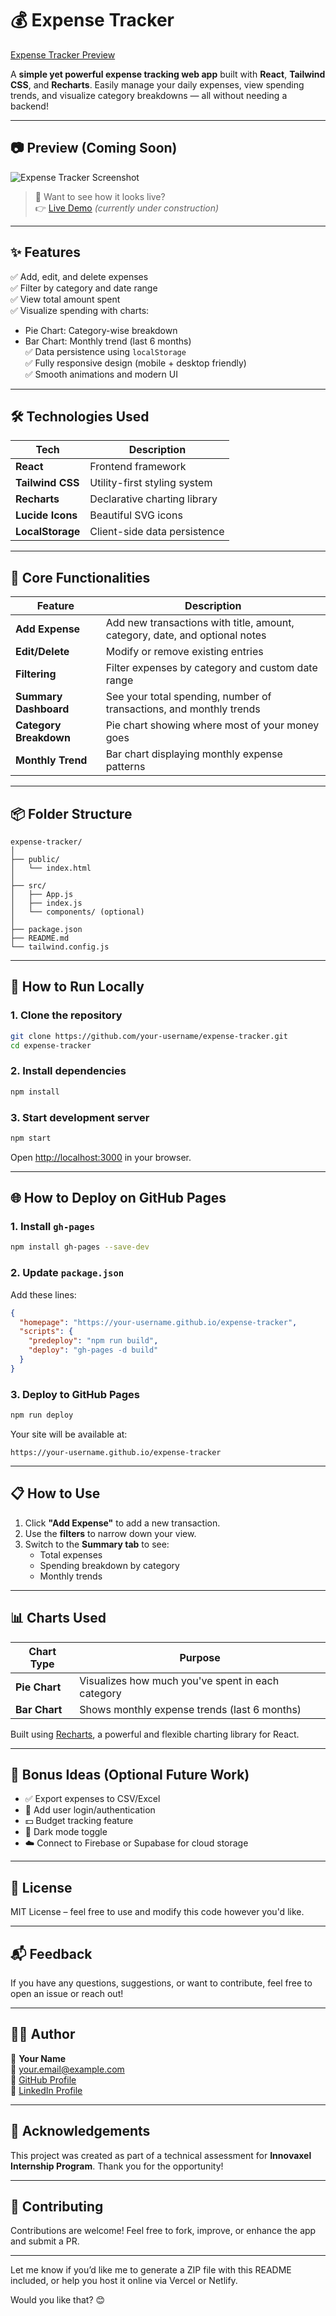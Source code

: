 # 💰 Expense Tracker

[Expense Tracker Preview](https://ghoosted-jpg.github.io/ExpenseTracker-React/)  

A **simple yet powerful expense tracking web app** built with **React**, **Tailwind CSS**, and **Recharts**. Easily manage your daily expenses, view spending trends, and visualize category breakdowns — all without needing a backend!

---

## 📷 Preview (Coming Soon)

![Expense Tracker Screenshot](https://via.placeholder.com/800x400?text=Preview+Coming+Soon)

> 🔁 Want to see how it looks live?  
👉 [Live Demo](https://your-username.github.io/expense-tracker/) *(currently under construction)*

---

## ✨ Features

✅ Add, edit, and delete expenses  
✅ Filter by category and date range  
✅ View total amount spent  
✅ Visualize spending with charts:
- Pie Chart: Category-wise breakdown
- Bar Chart: Monthly trend (last 6 months)  
✅ Data persistence using `localStorage`  
✅ Fully responsive design (mobile + desktop friendly)  
✅ Smooth animations and modern UI

---

## 🛠 Technologies Used

| Tech | Description |
|------|-------------|
| **React** | Frontend framework |
| **Tailwind CSS** | Utility-first styling system |
| **Recharts** | Declarative charting library |
| **Lucide Icons** | Beautiful SVG icons |
| **LocalStorage** | Client-side data persistence |

---

## 🧩 Core Functionalities

| Feature | Description |
|--------|-------------|
| **Add Expense** | Add new transactions with title, amount, category, date, and optional notes |
| **Edit/Delete** | Modify or remove existing entries |
| **Filtering** | Filter expenses by category and custom date range |
| **Summary Dashboard** | See your total spending, number of transactions, and monthly trends |
| **Category Breakdown** | Pie chart showing where most of your money goes |
| **Monthly Trend** | Bar chart displaying monthly expense patterns |

---

## 📦 Folder Structure

```
expense-tracker/
│
├── public/
│   └── index.html
│
├── src/
│   ├── App.js
│   ├── index.js
│   └── components/ (optional)
│
├── package.json
├── README.md
└── tailwind.config.js
```

---

## 🚀 How to Run Locally

### 1. Clone the repository
```bash
git clone https://github.com/your-username/expense-tracker.git
cd expense-tracker
```

### 2. Install dependencies
```bash
npm install
```

### 3. Start development server
```bash
npm start
```

Open [http://localhost:3000](http://localhost:3000) in your browser.

---

## 🌐 How to Deploy on GitHub Pages

### 1. Install `gh-pages`
```bash
npm install gh-pages --save-dev
```

### 2. Update `package.json`
Add these lines:

```json
{
  "homepage": "https://your-username.github.io/expense-tracker",
  "scripts": {
    "predeploy": "npm run build",
    "deploy": "gh-pages -d build"
  }
}
```

### 3. Deploy to GitHub Pages
```bash
npm run deploy
```

Your site will be available at:
```
https://your-username.github.io/expense-tracker
```

---

## 📋 How to Use

1. Click **"Add Expense"** to add a new transaction.
2. Use the **filters** to narrow down your view.
3. Switch to the **Summary tab** to see:
   - Total expenses
   - Spending breakdown by category
   - Monthly trends

---

## 📊 Charts Used

| Chart Type | Purpose |
|-----------|---------|
| **Pie Chart** | Visualizes how much you've spent in each category |
| **Bar Chart** | Shows monthly expense trends (last 6 months) |

Built using [Recharts](https://recharts.org), a powerful and flexible charting library for React.

---

## 🧪 Bonus Ideas (Optional Future Work)

- ✅ Export expenses to CSV/Excel  
- 🔐 Add user login/authentication  
- 💵 Budget tracking feature  
- 🌙 Dark mode toggle  
- ☁️ Connect to Firebase or Supabase for cloud storage

---

## 📄 License

MIT License – feel free to use and modify this code however you'd like.

---

## 📬 Feedback

If you have any questions, suggestions, or want to contribute, feel free to open an issue or reach out!

---

## 👨‍💻 Author

👤 **Your Name**  
📧 your.email@example.com  
🔗 [GitHub Profile](https://github.com/your-username)  
💼 [LinkedIn Profile](https://linkedin.com/in/your-profile)

---

## 🎯 Acknowledgements

This project was created as part of a technical assessment for **Innovaxel Internship Program**. Thank you for the opportunity!

---

## 🙌 Contributing

Contributions are welcome! Feel free to fork, improve, or enhance the app and submit a PR.

---

Let me know if you’d like me to generate a ZIP file with this README included, or help you host it online via Vercel or Netlify.

Would you like that? 😊
